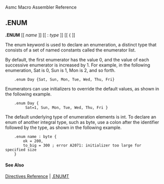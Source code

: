 Asmc Macro Assembler Reference

## .ENUM

**.ENUM** [[ _name_ ]] [[ : _type_ ]] [[ { ]]

The enum keyword is used to declare an enumeration, a distinct type that consists of a set of named constants called the enumerator list.

By default, the first enumerator has the value 0, and the value of each successive enumerator is increased by 1. For example, in the following enumeration, Sat is 0, Sun is 1, Mon is 2, and so forth.

```
    .enum Day {Sat, Sun, Mon, Tue, Wed, Thu, Fri}
```

Enumerators can use initializers to override the default values, as shown in the following example.

```
    .enum Day {
         Sat=1, Sun, Mon, Tue, Wed, Thu, Fri }
```

The default underlying type of enumeration elements is int. To declare an enum of another integral type, such as byte, use a colon after the identifier followed by the type, as shown in the following example.

```
    .enum name : byte {
        ok = 200,
        to_big = 300 ; error A2071: initializer too large for specified size
    }
```

#### See Also

[Directives Reference](readme.md) | [.ENUMT](dot_enumt.md)

